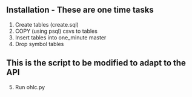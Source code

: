 
## Installation - These are one time tasks

1) Create tables (create.sql)
2) COPY (using psql) csvs to tables
3) Insert tables into one_minute master
4) Drop symbol tables


## This is the script to be modified to adapt to the API
5) Run ohlc.py